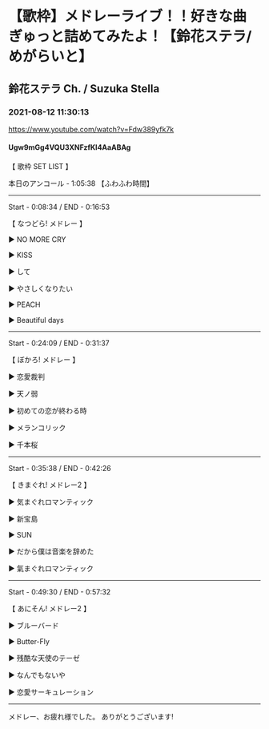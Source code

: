 # 【歌枠】メドレーライブ！！好きな曲ぎゅっと詰めてみたよ！【鈴花ステラ/めがらいと】
## 鈴花ステラ Ch. / Suzuka Stella
### 2021-08-12 11:30:13
https://www.youtube.com/watch?v=Fdw389yfk7k
#### Ugw9mGg4VQU3XNFzfKl4AaABAg
【 歌枠 SET LIST 】 

本日のアンコール - 1:05:38 【ふわふわ時間】

-------------------------------------------------

Start - 0:08:34  /  END - 0:16:53

【 なつどら! メドレー 】

 ▶ NO MORE CRY

 ▶ KISS

 ▶ して

 ▶ やさしくなりたい

 ▶ PEACH

 ▶ Beautiful days

-------------------------------------------------

Start - 0:24:09  /  END - 0:31:37

【 ぼかろ! メドレー 】

 ▶ 恋愛裁判

 ▶ 天ノ弱

 ▶ 初めての恋が終わる時

 ▶ メランコリック

 ▶ 千本桜

-------------------------------------------------

Start - 0:35:38  /  END - 0:42:26

【 きまぐれ! メドレー2 】

 ▶ 気まぐれロマンティック

 ▶ 新宝島 

 ▶ SUN

 ▶ だから僕は音楽を辞めた

 ▶ 氣まぐれロマンティック

-------------------------------------------------

Start - 0:49:30 / END - 0:57:32

【 あにそん! メドレー2 】 

 ▶ ブルーバード

 ▶ Butter-Fly

 ▶ 残酷な天使のテーゼ

 ▶ なんでもないや

 ▶ 恋愛サーキュレーション

-------------------------------------------------



メドレー、お疲れ様でした。 ありがとうございます!

